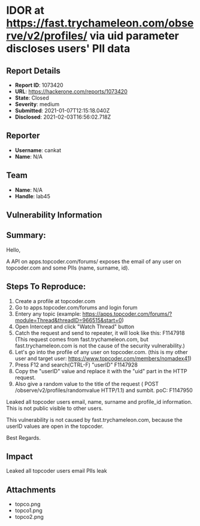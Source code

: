 # IDOR at https://fast.trychameleon.com/observe/v2/profiles/ via uid parameter discloses users' PII data

## Report Details
- **Report ID**: 1073420
- **URL**: https://hackerone.com/reports/1073420
- **State**: Closed
- **Severity**: medium
- **Submitted**: 2021-01-07T12:15:18.040Z
- **Disclosed**: 2021-02-03T16:56:02.718Z

## Reporter
- **Username**: cankat
- **Name**: N/A

## Team
- **Name**: N/A
- **Handle**: lab45

## Vulnerability Information
## Summary:

Hello,

A API on apps.topcoder.com/forums/ exposes the email of any user on topcoder.com and some PIIs (name, surname, id).


## Steps To Reproduce:
1) Create a profile at topcoder.com
2) Go to apps.topcoder.com/forums and login forum
3) Entery any topic (example: https://apps.topcoder.com/forums/?module=Thread&threadID=966515&start=0)
4) Open Intercept and click "Watch Thread" button
5) Catch the request and send to repeater, it will look like this:
F1147918
(This request comes from fast.trychameleon.com, but fast.trychameleon.com is not the cause of the security vulnerability.)
6) Let's go into the profile of any user on topcoder.com. (this is my other user and target user: https://www.topcoder.com/members/nomadex41)
7) Press F12 and search(CTRL-F) "userID"
F1147928
8) Copy the "userID" value and replace it with the "uid" part in the HTTP request.
9) Also give a random value to the title of the request ( POST /observe/v2/profiles/randomvalue HTTP/1.1) and sumbit.
poC: F1147950

Leaked all topcoder users email, name, surname and profile_id information. 
This is not public visible to other users.

This vulnerability is not caused by fast.trychameleon.com, because the userID values ​​are open in the topcoder.

Best Regards.

## Impact

Leaked all topcoder users email
PIIs leak

## Attachments
- topco.png
- topco1.png
- topco2.png
